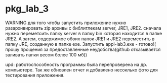 # pkg_lab_3
WARNING
для того чтобы запустить приложение нужно разархивировать zip архивы с библитлекам server, JRE1, JRE2.
сначала нужно переметсить папку server  в папку bin которая находится в папке JRE2. А затем, содержимое обоих папок JRE1 и JRE2
переместить в папку JRE, созданную в папке exe. Запустить appl-lab3.exe - готово!( прошу прощения за предоставленные неудобства(github 
отказывается заливать папки весом более 100 мб))

upd: работоспособность программы была перепроверена на др. компьютере. Так же обновлен отчет и добавлено несоклько фото для тестирования приложения.
